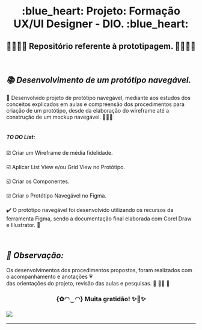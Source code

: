  <h1 align="center"> :blue_heart: Projeto: Formação UX/UI Designer - DIO. :blue_heart:<br/>
 </h1>

<h2 align="center"> 💛👩‍💻🧡 Repositório referente à prototipagem. 🧡👩‍💻💛 </h2><br/>


***<h2> 📚 Desenvolvimento de um protótipo navegável. </h2>***

:blue_book: Desenvolvido projeto de protótipo navegável, mediante aos estudos dos conceitos explicados em aulas e compreensão dos procedimentos para criação de um protótipo, desde da elaboração do wireframe até a construção de um mockup navegável. :blue_heart::heart_eyes::green_heart: <br/><br/> 

<h5> TO DO List:  </h5> 

:ballot_box_with_check: Criar um Wireframe de média fidelidade.  

:ballot_box_with_check: Aplicar List View e/ou Grid View no Protótipo.  

:ballot_box_with_check: Criar os Componentes. 

:ballot_box_with_check: Criar o Protótipo Navegável no Figma. 


:heavy_check_mark: O protótipo navegável foi desenvolvido utilizando os recursos da ferramenta Figma, sendo a documentação final elaborada com Corel Draw e Illustrator. :sparkling_heart:  <br/>


<br/>***<h2> :pencil: Observação: </h2>***
Os desenvolvimentos dos procedimentos propostos, foram realizados 
com o acompanhamento e anotações 💗<br/>das orientações do projeto, revisão das aulas e pesquisas. 💛 👩‍💻 🧡
  
<h3 align="center"> {✿◠‿◠} Muita gratidão! ✨🤗✨<br/><h3>  


![](https://helpx.adobe.com/content/dam/help/pt/xd/help/create-prototypes/jcr_content/main-pars/image_1694071008/Setup-multiple-flows.jpg.img.jpg)
___
